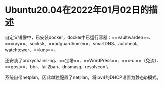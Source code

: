 # Ubuntu20.04在2022年01月02日的描述



自定义镜像中，已安装docker，docker中已运行容器：==vaultwarden==、==xray==、socks5、==adguardhome==、smartDNS、autoheal、watchtower、==kms==。

还安装了proxychains-ng、==宝塔==、==WordPress==、==x-ui==（免流）、==gost==、bbr、fail2ban、dnsmasq、resolvconf。

系统自带netplan，因此单独配置了netplan，将ipv4的DHCP设置为静态ip模式。
